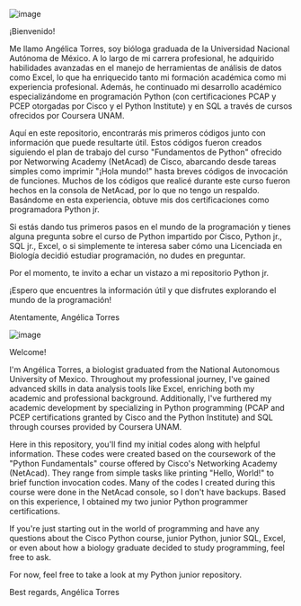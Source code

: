 ![image](https://github.com/Angie-Torres-M/Python-jr./assets/162844248/6b4b3848-4a77-4ce2-81cf-9e007ad01ea8)


¡Bienvenido!

Me llamo Angélica Torres, soy bióloga graduada de la Universidad Nacional Autónoma de México. A lo largo de mi carrera profesional, he adquirido habilidades avanzadas en el manejo de herramientas de análisis de datos como Excel, lo que ha enriquecido tanto mi formación académica como mi experiencia profesional. Además, he continuado mi desarrollo académico especializándome en programación Python (con certificaciones PCAP y PCEP otorgadas por Cisco y el Python Institute) y en SQL a través de cursos ofrecidos por Coursera UNAM.

Aquí en este repositorio, encontrarás mis primeros códigos junto con información que puede resultarte útil. Estos códigos fueron creados siguiendo el plan de trabajo del curso "Fundamentos de Python" ofrecido por Networwing Academy (NetAcad) de Cisco, abarcando desde tareas simples como imprimir "¡Hola mundo!" hasta breves códigos de invocación de funciones. Muchos de los códigos que realicé durante este curso fueron hechos en la consola de NetAcad, por lo que no tengo un respaldo. Basándome en esta experiencia, obtuve mis dos certificaciones como programadora Python jr.

Si estás dando tus primeros pasos en el mundo de la programación y tienes alguna pregunta sobre el curso de Python impartido por Cisco, Python jr., SQL jr., Excel, o si simplemente te interesa saber cómo una Licenciada en Biología decidió estudiar programación, no dudes en preguntar.

Por el momento, te invito a echar un vistazo a mi repositorio Python jr.

¡Espero que encuentres la información útil y que disfrutes explorando el mundo de la programación!

Atentamente,
Angélica Torres

![image](https://github.com/Angie-Torres-M/Python-jr./assets/162844248/c1eddce6-5679-4005-90fc-f2f1c2ff001a)


Welcome!

I'm Angélica Torres, a biologist graduated from the National Autonomous University of Mexico. Throughout my professional journey, I've gained advanced skills in data analysis tools like Excel, enriching both my academic and professional background. Additionally, I've furthered my academic development by specializing in Python programming (PCAP and PCEP certifications granted by Cisco and the Python Institute) and SQL through courses provided by Coursera UNAM.

Here in this repository, you'll find my initial codes along with helpful information. These codes were created based on the coursework of the "Python Fundamentals" course offered by Cisco's Networking Academy (NetAcad). They range from simple tasks like printing "Hello, World!" to brief function invocation codes. Many of the codes I created during this course were done in the NetAcad console, so I don't have backups. Based on this experience, I obtained my two junior Python programmer certifications.

If you're just starting out in the world of programming and have any questions about the Cisco Python course, junior Python, junior SQL, Excel, or even about how a biology graduate decided to study programming, feel free to ask.

For now, feel free to take a look at my Python junior repository.

Best regards,
Angélica Torres
